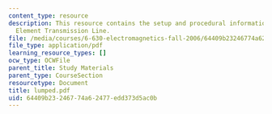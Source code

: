 ```yaml
---
content_type: resource
description: This resource contains the setup and procedural information for Lumped
  Element Transmission Line.
file: /media/courses/6-630-electromagnetics-fall-2006/64409b23246774a62477edd373d5ac0b_lumped.pdf
file_type: application/pdf
learning_resource_types: []
ocw_type: OCWFile
parent_title: Study Materials
parent_type: CourseSection
resourcetype: Document
title: lumped.pdf
uid: 64409b23-2467-74a6-2477-edd373d5ac0b
---
```

